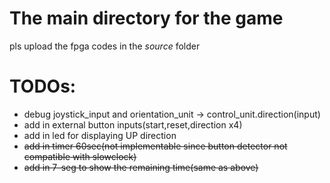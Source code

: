 # The main directory for the game 
pls upload the fpga codes in the *source* folder

# TODOs:
- debug joystick_input and orientation_unit -> control_unit.direction(input)
- add in external button inputs(start,reset,direction x4)
- add in led for displaying UP direction
- ~~add in timer 60sec(not implementable since button detector not compatible with slowclock)~~
- ~~add in 7-seg to show the remaining time(same as above)~~
